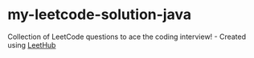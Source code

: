 # my-leetcode-solution-java
Collection of LeetCode questions to ace the coding interview! - Created using [LeetHub](https://github.com/QasimWani/LeetHub)

